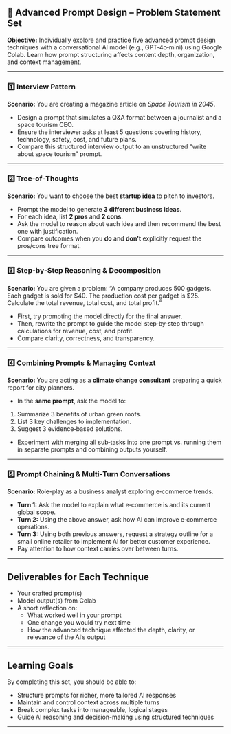 ## 📝 **Advanced Prompt Design – Problem Statement Set**

**Objective:**
Individually explore and practice five advanced prompt design techniques with a conversational AI model (e.g., GPT‑4o‑mini) using Google Colab.
Learn how prompt structuring affects content depth, organization, and context management.

***

### **1️⃣ Interview Pattern**

**Scenario:**
You are creating a magazine article on *Space Tourism in 2045*.

- Design a prompt that simulates a Q\&A format between a journalist and a space tourism CEO.
- Ensure the interviewer asks at least 5 questions covering history, technology, safety, cost, and future plans.
- Compare this structured interview output to an unstructured “write about space tourism” prompt.

***

### **2️⃣ Tree‑of‑Thoughts**

**Scenario:**
You want to choose the best **startup idea** to pitch to investors.

- Prompt the model to generate **3 different business ideas**.
- For each idea, list **2 pros** and **2 cons**.
- Ask the model to reason about each idea and then recommend the best one with justification.
- Compare outcomes when you **do** and **don’t** explicitly request the pros/cons tree format.

***

### **3️⃣ Step‑by‑Step Reasoning \& Decomposition**

**Scenario:**
You are given a problem: “A company produces 500 gadgets. Each gadget is sold for \$40. The production cost per gadget is \$25. Calculate the total revenue, total cost, and total profit.”

- First, try prompting the model directly for the final answer.
- Then, rewrite the prompt to guide the model step‑by‑step through calculations for revenue, cost, and profit.
- Compare clarity, correctness, and transparency.

***

### **4️⃣ Combining Prompts \& Managing Context**

**Scenario:**
You are acting as a **climate change consultant** preparing a quick report for city planners.

- In the **same prompt**, ask the model to:

1. Summarize 3 benefits of urban green roofs.
2. List 3 key challenges to implementation.
3. Suggest 3 evidence‑based solutions.
- Experiment with merging all sub‑tasks into one prompt vs. running them in separate prompts and combining outputs yourself.

***

### **5️⃣ Prompt Chaining \& Multi‑Turn Conversations**

**Scenario:**
Role-play as a business analyst exploring e‑commerce trends.

- **Turn 1:** Ask the model to explain what e‑commerce is and its current global scope.
- **Turn 2:** Using the above answer, ask how AI can improve e‑commerce operations.
- **Turn 3:** Using both previous answers, request a strategy outline for a small online retailer to implement AI for better customer experience.
- Pay attention to how context carries over between turns.

***

## **Deliverables for Each Technique**

- Your crafted prompt(s)
- Model output(s) from Colab
- A short reflection on:
    - What worked well in your prompt
    - One change you would try next time
    - How the advanced technique affected the depth, clarity, or relevance of the AI’s output

***

## **Learning Goals**

By completing this set, you should be able to:

- Structure prompts for richer, more tailored AI responses
- Maintain and control context across multiple turns
- Break complex tasks into manageable, logical stages
- Guide AI reasoning and decision-making using structured techniques

***
